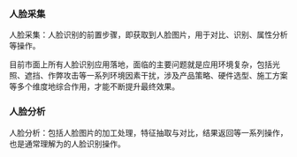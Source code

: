 ### 人脸采集

人脸采集：人脸识别的前置步骤，即获取到人脸图片，用于对比、识别、属性分析等操作。

目前市面上所有人脸识别应用落地，面临的主要问题就是应用环境复杂，包括光照、遮挡、作弊攻击等一系列环境因素干扰，涉及产品策略、硬件选型、施工方案等多个维度地综合作用，才能不断提升最终效果。

### 人脸分析

人脸分析：包括人脸图片的加工处理，特征抽取与对比，结果返回等一系列操作，也是通常理解为的人脸识别操作。